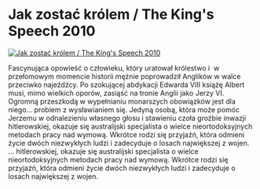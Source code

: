 Jak zostać królem / The King's Speech 2010 
=============
[![Jak zostać królem / The King's Speech 2010 ](http://vidos.pl/images/player.gif)](http://vidos.pl/jak-zostac-krolem-the-king-s-speech-2010)

 Fascynująca opowieść o człowieku, który uratował królestwo i  w przełomowym momencie historii mężnie poprowadził Anglików w walce przeciwko najeźdźcy. Po szokującej abdykacji Edwarda VIII książę Albert musi, mimo wielkich oporów, zasiąść na tronie Anglii jako Jerzy VI. Ogromną przeszkodą w wypełnianiu monarszych obowiązków jest dla niego... problem z wysławianiem się. Jedyną osobą, która może pomóc Jerzemu w odnalezieniu własnego głosu i stawieniu czoła groźbie inwazji hitlerowskiej, okazuje się australijski specjalista o wielce nieortodoksyjnych metodach pracy nad wymową. Wkrótce rodzi się przyjaźń, która odmieni życie dwóch niezwykłych ludzi i zadecyduje o losach największej z wojen.  ... hitlerowskiej, okazuje się australijski specjalista o wielce nieortodoksyjnych metodach pracy nad wymową. Wkrótce rodzi się przyjaźń, która odmieni życie dwóch niezwykłych ludzi i zadecyduje o losach największej z wojen.

